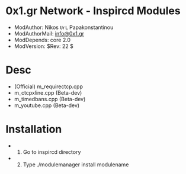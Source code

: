 0x1.gr Network - Inspircd Modules
=======

* ModAuthor: Nikos `UrL` Papakonstantinou
* ModAuthorMail: info@0x1.gr
* ModDepends: core 2.0
* ModVersion: $Rev: 22 $ 

Desc
=======
* (Official) m_requirectcp.cpp
* m_ctcpxline.cpp (Beta-dev)
* m_timedbans.cpp (Beta-dev)
* m_youtube.cpp (Beta-dev)

Installation
=======
* 1. Go to inspircd directory
* 2. Type ./modulemanager install modulename

